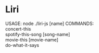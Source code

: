 # Liri

USAGE: node ./liri-js <command> [name]
COMMANDS:  
        concert-this <artist-name>  
        spotify-this-song [song-name]  
        movie-this [movie-name]  
        do-what-it-says  
